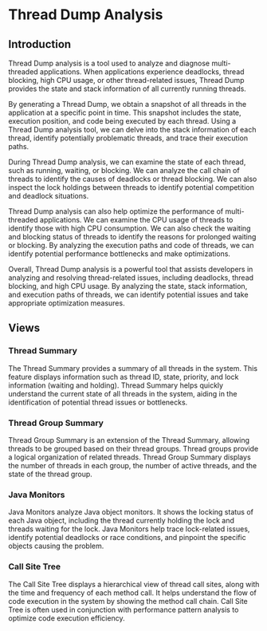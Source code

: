 # Thread Dump Analysis

## Introduction

Thread Dump analysis is a tool used to analyze and diagnose multi-threaded applications. When applications experience
deadlocks, thread blocking, high CPU usage, or other thread-related issues, Thread Dump provides the state and stack
information of all currently running threads.

By generating a Thread Dump, we obtain a snapshot of all threads in the application at a specific point in time. This
snapshot includes the state, execution position, and code being executed by each thread. Using a Thread Dump analysis
tool, we can delve into the stack information of each thread, identify potentially problematic threads, and trace their
execution paths.

During Thread Dump analysis, we can examine the state of each thread, such as running, waiting, or blocking. We can
analyze the call chain of threads to identify the causes of deadlocks or thread blocking. We can also inspect the lock
holdings between threads to identify potential competition and deadlock situations.

Thread Dump analysis can also help optimize the performance of multi-threaded applications. We can examine the CPU usage
of threads to identify those with high CPU consumption. We can also check the waiting and blocking status of threads to
identify the reasons for prolonged waiting or blocking. By analyzing the execution paths and code of threads, we can
identify potential performance bottlenecks and make optimizations.

Overall, Thread Dump analysis is a powerful tool that assists developers in analyzing and resolving thread-related
issues, including deadlocks, thread blocking, and high CPU usage. By analyzing the state, stack information, and
execution paths of threads, we can identify potential issues and take appropriate optimization measures.

## Views

### Thread Summary

The Thread Summary provides a summary of all threads in the system. This feature displays information such as thread ID,
state, priority, and lock information (waiting and holding). Thread Summary helps quickly understand the current state
of all threads in the system, aiding in the identification of potential thread issues or bottlenecks.

### Thread Group Summary

Thread Group Summary is an extension of the Thread Summary, allowing threads to be grouped based on their thread
groups. Thread groups provide a logical organization of related threads. Thread Group Summary displays the number of
threads in each group, the number of active threads, and the state of the thread group.

### Java Monitors

Java Monitors analyze Java object monitors. It shows the locking status of each Java object, including the thread
currently holding the lock and threads waiting for the lock. Java Monitors help trace lock-related issues, identify
potential deadlocks or race conditions, and pinpoint the specific objects causing the problem.

### Call Site Tree

The Call Site Tree displays a hierarchical view of thread call sites, along with the time and frequency of each
method call. It helps understand the flow of code execution in the system by showing the method call chain. Call Site
Tree is often used in conjunction with performance pattern analysis to optimize code execution efficiency.